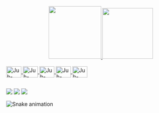 

<div align="center">
  <a href="https://github.com/JuhGhilardi">
  <img height="140em" src="https://github-readme-stats.vercel.app/api?username=JuhGhilardi&show_icons=true&theme=dark&include_all_commits=true&count_private=true"/>
  <img height="135em" src="https://github-readme-stats.vercel.app/api/top-langs/?username=JuhGhilardi&layout=compact&langs_count=7&theme=dark"/>
</div>
<div style="display: inline_block"><br>
<img align="center" alt="Juh-Css3" height="30" width="40" src="https://cdn.jsdelivr.net/gh/devicons/devicon/icons/css3/css3-original.svg" />
<img align="center" alt="Juh-HTML5" height="30" width="40" src="https://cdn.jsdelivr.net/gh/devicons/devicon/icons/html5/html5-original.svg" />
<img align="center" alt="Juh-JavaScript" height="30" width="40"  src="https://cdn.jsdelivr.net/gh/devicons/devicon/icons/javascript/javascript-original.svg" />
<img <img align="center" alt="Juh-Python" height="30" width="40"  src="https://cdn.jsdelivr.net/gh/devicons/devicon/icons/python/python-original.svg" />
<img align="center" alt="Juh-Flask" height="30" width="40" src="https://cdn.jsdelivr.net/gh/devicons/devicon/icons/flask/flask-original.svg" />
</div>

##

<div>
  <a href = "mailto:ghilardijullia@gmail.com"><img src="https://img.shields.io/badge/Gmail-D14836?style=for-the-badge&logo=gmail&logoColor=white" target="_blank"></a>
   <a href="https://instagram.com/_juxxh" target="_blank"><img src="https://img.shields.io/badge/-Instagram-%23E4405F?style=for-the-badge&logo=instagram&logoColor=white" target="_blank"></a>
   <a href="https://www.linkedin.com/in/Jullia-Ghilardi-45875016a" target="_blank"><img src="https://img.shields.io/badge/-LinkedIn-%230077B5?style=for-the-badge&logo=linkedin&logoColor=white" target="_blank"></a> 
   
   ![Snake animation](https://github.com/JuhGhilardi/JuhGhilardi/blob/output/github-contribution-grid-snake.svg)
